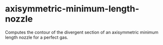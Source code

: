 # axisymmetric-minimum-length-nozzle
Computes the contour of the divergent section of an axisymmetric minimum length nozzle for a perfect gas.
